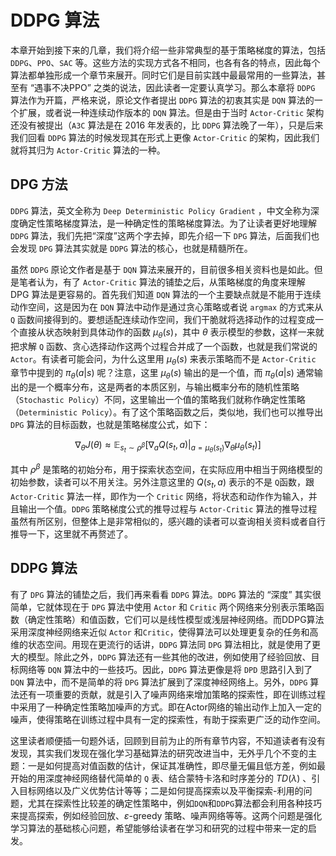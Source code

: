# DDPG 算法

本章开始到接下来的几章，我们将介绍一些非常典型的基于策略梯度的算法，包括 `DDPG`、`PPO`、`SAC` 等。这些方法的实现方式各不相同，也各有各的特点，因此每个算法都单独形成一个章节来展开。同时它们是目前实践中最最常用的一些算法，甚至有 “遇事不决PPO” 之类的说法，因此读者一定要认真学习。那么本章将 `DDPG` 算法作为开篇，严格来说，原论文作者提出 `DDPG` 算法的初衷其实是 `DQN` 算法的一个扩展，或者说一种连续动作版本的 `DQN` 算法。但是由于当时 `Actor-Critic` 架构还没有被提出（`A3C` 算法是在 2016 年发表的，比 `DDPG` 算法晚了一年），只是后来我们回看 `DDPG` 算法的时候发现其在形式上更像 `Actor-Critic` 的架构，因此我们就将其归为 `Actor-Critic` 算法的一种。
## DPG 方法

`DDPG` 算法，英文全称为 `Deep Deterministic Policy Gradient` ，中文全称为深度确定性策略梯度算法，是一种确定性的策略梯度算法。为了让读者更好地理解 `DDPG` 算法，我们先把“深度”这两个字去掉，即先介绍一下 `DPG` 算法，后面我们也会发现 `DPG` 算法其实就是 `DDPG` 算法的核心，也就是精髓所在。

虽然 `DDPG` 原论文作者是基于 `DQN` 算法来展开的，目前很多相关资料也是如此。但是笔者认为，有了 `Actor-Critic` 算法的铺垫之后，从策略梯度的角度来理解 DPG 算法是更容易的。首先我们知道 `DQN` 算法的一个主要缺点就是不能用于连续动作空间，这是因为在 `DQN` 算法中动作是通过贪心策略或者说 `argmax` 的方式来从 `Q` 函数间接得到的。要想适配连续动作空间，我们干脆就将选择动作的过程变成一个直接从状态映射到具体动作的函数 $\mu_\theta (s)$，其中 $\theta$ 表示模型的参数，这样一来就把求解 `Q` 函数、贪心选择动作这两个过程合并成了一个函数，也就是我们常说的 `Actor`。有读者可能会问，为什么这里用 $\mu_\theta (s)$ 来表示策略而不是 `Actor-Critic` 章节中提到的 $\pi_{\theta}(a|s)$ 呢？注意，这里 $\mu_\theta (s)$ 输出的是一个值，而 $\pi_{\theta}(a|s)$ 通常输出的是一个概率分布，这是两者的本质区别，与输出概率分布的随机性策略（`Stochastic Policy`）不同，这里输出一个值的策略我们就称作确定性策略（`Deterministic Policy`）。有了这个策略函数之后，类似地，我们也可以推导出 `DPG` 算法的目标函数，也就是策略梯度公式，如下：

$$
\nabla_\theta J(\theta) \approx \mathbb{E}_{s_t \sim \rho^\beta}\left[\left.\nabla_a Q\left(s_t, a\right)\right|_{a=\mu_\theta\left(s_t\right)} \nabla_\theta \mu_\theta\left(s_t\right)\right]
$$

其中 $\rho^\beta$ 是策略的初始分布，用于探索状态空间，在实际应用中相当于网络模型的初始参数，读者可以不用关注。另外注意这里的 $Q(s_t, a)$ 表示的不是 `Q`函数，跟 `Actor-Critic` 算法一样，即作为一个 `Critic` 网络，将状态和动作作为输入，并且输出一个值。`DDPG` 策略梯度公式的推导过程与 `Actor-Critic` 算法的推导过程虽然有所区别，但整体上是非常相似的，感兴趣的读者可以查询相关资料或者自行推导一下，这里就不再赘述了。

## DDPG 算法

有了 `DPG` 算法的铺垫之后，我们再来看看 `DDPG` 算法。`DDPG` 算法的 “深度” 其实很简单，它就体现在于 `DPG` 算法中使用 `Actor` 和 `Critic` 两个网络来分别表示策略函数（确定性策略）和值函数，它们可以是线性模型或浅层神经网络。而DDPG算法采用深度神经网络来近似 `Actor` 和`Critic`，使得算法可以处理更复杂的任务和高维的状态空间。用现在更流行的话讲，`DDPG` 算法同 `DPG` 算法相比，就是使用了更大的模型。除此之外，`DDPG` 算法还有一些其他的改进，例如使用了经验回放、目标网络等 `DQN` 算法中的一些技巧。因此，`DDPG` 算法更像是将 `DPD` 思路引入到了 `DQN` 算法中，而不是简单的将 `DPG` 算法扩展到了深度神经网络上。另外，`DDPG` 算法还有一项重要的贡献，就是引入了噪声网络来增加策略的探索性，即在训练过程中采用了一种确定性策略加噪声的方式。即在Actor网络的输出动作上加入一定的噪声，使得策略在训练过程中具有一定的探索性，有助于探索更广泛的动作空间。

这里读者顺便插一句题外话，回顾到目前为止的所有章节内容，不知道读者有没有发现，其实我们发现在强化学习基础算法的研究改进当中，无外乎几个不变的主题：一是如何提高对值函数的估计，保证其准确性，即尽量无偏且低方差，例如最开始的用深度神经网络替代简单的 `Q` 表、结合蒙特卡洛和时序差分的 $TD(\lambda)$ 、引入目标网络以及广义优势估计等等；二是如何提高探索以及平衡探索-利用的问题，尤其在探索性比较差的确定性策略中，例如`DQN`和`DDPG`算法都会利用各种技巧来提高探索，例如经验回放、$\varepsilon$-greedy 策略、噪声网络等等。这两个问题是强化学习算法的基础核心问题，希望能够给读者在学习和研究的过程中带来一定的启发。